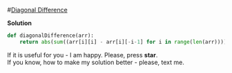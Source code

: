 #[Diagonal Difference](https://www.hackerrank.com/challenges/diagonal-difference/problem)

**Solution**
<br>
```python
def diagonalDifference(arr):    
    return abs(sum((arr[i][i] - arr[i][-i-1] for i in range(len(arr)))))
```

If it is useful for you - I am happy. Please, press **star**.
<br>
If you know, how to make my solution better - please, text me.
